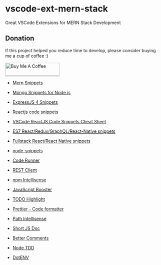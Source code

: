 # vscode-ext-mern-stack
Great VSCode Extensions for MERN Stack Development

## Donation

If this project helped you reduce time to develop, please consider buying me a cup of coffee :)

<a href="https://www.buymeacoffee.com/ongyishen" 
target="_blank">
<img src="https://www.buymeacoffee.com/assets/img/custom_images/orange_img.png" 
alt="Buy Me A Coffee" style="height: 41px !important;width: 174px !important;box-shadow: 0px 3px 2px 0px rgba(190, 190, 190, 0.5) !important;-webkit-box-shadow: 0px 3px 2px 0px rgba(190, 190, 190, 0.5) !important;" ></a>



- [Mern Snippets](https://marketplace.visualstudio.com/items?itemName=devzstudio.mern-snippets)

- [Mongo Snippets for Node.js](https://marketplace.visualstudio.com/items?itemName=roerohan.mongo-snippets-for-node-js)

- [ExpressJS 4 Snippets ](https://marketplace.visualstudio.com/items?itemName=gurayyarar.expressjs-4-snippets)

- [Reactjs code snippets](https://marketplace.visualstudio.com/items?itemName=xabikos.ReactSnippets)

- [VSCode ReactJS Code Snippets Cheat Sheet](https://cheatography.com/mend0za/cheat-sheets/vscode-reactjs-code-snippets/)

- [ES7 React/Redux/GraphQL/React-Native snippets](https://marketplace.visualstudio.com/items?itemName=dsznajder.es7-react-js-snippets)

- [Fullstack React/React Native snippets](https://marketplace.visualstudio.com/items?itemName=walter-ribeiro.full-react-snippets)
- [node-snippets](https://marketplace.visualstudio.com/items?itemName=chris-noring.node-snippets)
- [Code Runner](https://marketplace.visualstudio.com/items?itemName=formulahendry.code-runner)

- [REST Client](https://marketplace.visualstudio.com/items?itemName=humao.rest-client)

- [npm Intellisense](https://marketplace.visualstudio.com/items?itemName=christian-kohler.npm-intellisense)

- [JavaScript Booster](https://marketplace.visualstudio.com/items?itemName=sburg.vscode-javascript-booster)

- [TODO Highlight](https://marketplace.visualstudio.com/items?itemName=wayou.vscode-todo-highlight)

- [Prettier - Code formatter](https://marketplace.visualstudio.com/items?itemName=esbenp.prettier-vscode)
- [Path Intellisense](https://marketplace.visualstudio.com/items?itemName=christian-kohler.path-intellisense)

- [Short JS Doc](https://marketplace.visualstudio.com/items?itemName=myax.short-js-doc)

- [Better Comments](https://marketplace.visualstudio.com/items?itemName=aaron-bond.better-comments)

- [Node TDD](https://marketplace.visualstudio.com/items?itemName=prashaantt.node-tdd)

- [DotENV](https://marketplace.visualstudio.com/items?itemName=mikestead.dotenv)

